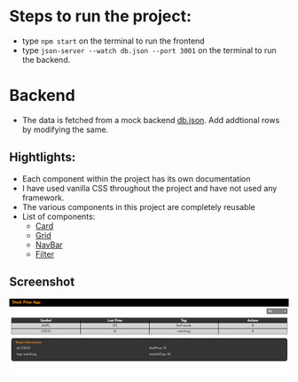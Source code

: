 # Steps to run the project:
- type `npm start` on the terminal to run the frontend
- type `json-server --watch db.json --port 3001` on the terminal to run the backend.

# Backend
- The data is fetched from a mock backend [db.json](https://github.com/Alihussainladiwala/StockPriceApp/blob/main/stock-price/db.json). Add addtional rows by modifying the same.

## Hightlights:
- Each component within the project has its own documentation
- I have used vanilla CSS throughout the project and have not used any framework.
- The various components in this project are completely reusable
- List of components:
	+ [Card](https://github.com/Alihussainladiwala/StockPriceApp/blob/main/stock-price/src/components/Card/Card.md)
	+ [Grid](https://github.com/Alihussainladiwala/StockPriceApp/blob/main/stock-price/src/components/Grid/Grid.md)
	+ [NavBar](https://github.com/Alihussainladiwala/StockPriceApp/blob/main/stock-price/src/components/NavBar/NavBar.md)
	+ [Filter](https://github.com/Alihussainladiwala/StockPriceApp/blob/main/stock-price/src/components/Filter/Filter.md)

## Screenshot

![Alt text](https://github.com/Alihussainladiwala/StockPriceApp/blob/main/screenshots/stocksApp.PNG "App Screenshot")


